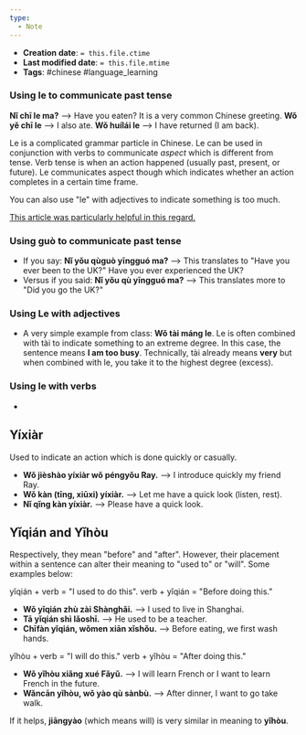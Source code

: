 ```yaml
---
type:
  - Note
---
```


* **Creation date**: `= this.file.ctime`
* **Last modified date**: `= this.file.mtime`
* **Tags**: #chinese #language_learning 

### Using le to communicate past tense

**Nǐ chī le ma?** --> Have you eaten? It is a very common Chinese greeting.
**Wǒ yě chī le** --> I also ate.
**Wǒ huílái le** --> I have returned (I am back).

Le is a complicated grammar particle in Chinese. Le can be used in conjunction with verbs to communicate *aspect* which is different from tense. Verb tense is when an action happened (usually past, present, or future). Le communicates aspect though which indicates whether an action completes in a certain time frame.

You can also use "le" with adjectives to indicate something is too much.

[This article was particularly helpful in this regard.](https://www.thechairmansbao.com/blog/le-adjectives/)

### Using guò to communicate past tense

* If you say: **Nǐ yǒu qùguò yīngguó ma?** --> This translates to "Have you ever been to the UK?" Have you ever experienced the UK?
* Versus if you said: **Nǐ yǒu qù yīngguó ma?** --> This translates more to "Did you go the UK?"
### Using Le with adjectives

* A very simple example from class: **Wǒ tài máng le**. Le is often combined with tài to indicate something to an extreme degree. In this case, the sentence means **I am too busy**. Technically, tài already means **very** but when combined with le, you take it to the highest degree (excess).

### Using le with verbs

* 

## Yíxiàr

Used to indicate an action which is done quickly or casually.

* **Wǒ jièshào yíxiàr wǒ péngyǒu Ray.** --> I introduce quickly my friend Ray.
* **Wǒ kàn (tīng, xiūxi) yíxiàr.** --> Let me have a quick look (listen, rest).
* **Nǐ qǐng kàn yíxiàr.** --> Please have a quick look.

## Yǐqián and Yǐhòu

Respectively, they mean "before" and "after". However, their placement within a sentence can alter their meaning to "used to" or "will". Some examples below:

yǐqián + verb = "I used to do this".
verb + yǐqián = "Before doing this."

* **Wǒ yǐqián zhù zài Shànghǎi.** --> I used to live in Shanghai.
* **Tā yǐqián shì lǎoshī.** --> He used to be a teacher.
* **Chīfàn yǐqián, wǒmen xiān xǐshǒu.** --> Before eating, we first wash hands.

yǐhòu + verb = "I will do this."
verb + yǐhòu = "After doing this."

* **Wǒ yǐhòu xiǎng xué Fǎyǔ.** --> I will learn French or I want to learn French in the future.
* **Wǎncān yǐhòu, wǒ yào qù sànbù.** --> After dinner, I want to go take walk.

If it helps, **jiāngyào** (which means will) is very similar in meaning to **yǐhòu**.